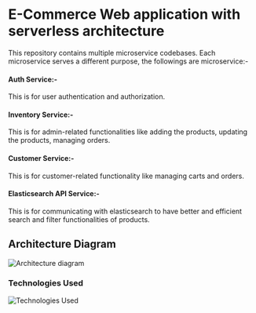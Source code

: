 # E-Commerce Web application with serverless architecture

This repository contains multiple microservice codebases. Each microservice serves a different purpose, the followings are microservice:-

#### Auth Service:-
This is for user authentication and authorization.
 #### Inventory Service:-
This is for admin-related functionalities like adding the products, updating the products, managing orders.
 #### Customer Service:-
This is for customer-related functionality like managing carts and orders.
 #### Elasticsearch API Service:-
This is for communicating with elasticsearch to have better and efficient search and filter functionalities of products.

 

## Architecture Diagram
![Architecture diagram](https://github.com/prateekgumasta8989/Ecommerce-serverless/raw/master/images/architecturediagram.png)

### Technologies Used
![Technologies Used](https://github.com/prateekgumasta8989/Ecommerce-serverless/raw/master/images/technologiesused.png)

 
